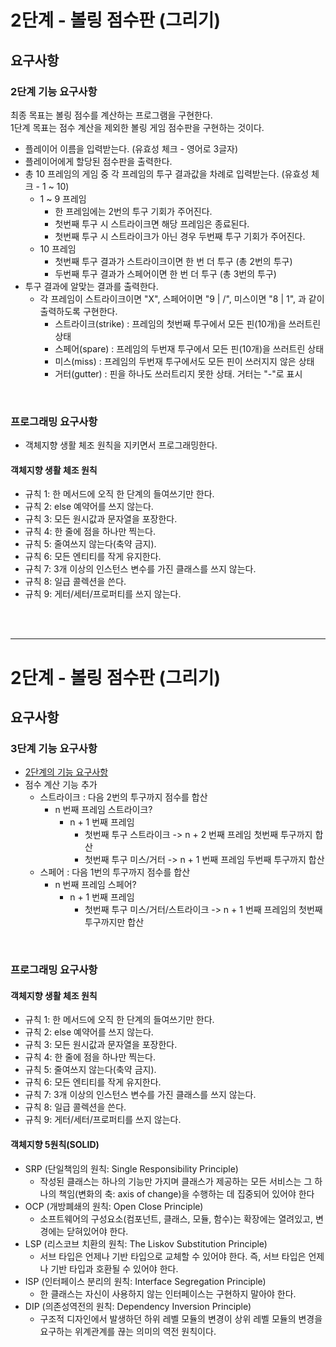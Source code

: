 # 2단계 - 볼링 점수판 (그리기)

## 요구사항

### 2단계 기능 요구사항

최종 목표는 볼링 점수를 계산하는 프로그램을 구현한다.  
1단계 목표는 점수 계산을 제외한 볼링 게임 점수판을 구현하는 것이다.

- 플레이어 이름을 입력받는다. (유효성 체크 - 영어로 3글자)
- 플레이어에게 할당된 점수판을 출력한다.
- 총 10 프레임의 게임 중 각 프레임의 투구 결과값을 차례로 입력받는다. (유효성 체크 - 1 ~ 10)
  - 1 ~ 9 프레임
    - 한 프레임에는 2번의 투구 기회가 주어진다.
    - 첫번째 투구 시 스트라이크면 해당 프레임은 종료된다.
    - 첫번째 투구 시 스트라이크가 아닌 경우 두번째 투구 기회가 주어진다.
  - 10 프레임
    - 첫번째 투구 결과가 스트라이크이면 한 번 더 투구 (총 2번의 투구)
    - 두번째 투구 결과가 스페어이면 한 번 더 투구 (총 3번의 투구)
- 투구 결과에 알맞는 결과를 출력한다.
  - 각 프레임이 스트라이크이면 "X", 스페어이면 "9 | /", 미스이면 "8 | 1", 과 같이 출력하도록 구현한다.
    - 스트라이크(strike) : 프레임의 첫번째 투구에서 모든 핀(10개)을 쓰러트린 상태
    - 스페어(spare) : 프레임의 두번재 투구에서 모든 핀(10개)을 쓰러트린 상태
    - 미스(miss) : 프레임의 두번재 투구에서도 모든 핀이 쓰러지지 않은 상태
    - 거터(gutter) : 핀을 하나도 쓰러트리지 못한 상태. 거터는 "-"로 표시

<br>

### 프로그래밍 요구사항

- 객체지향 생활 체조 원칙을 지키면서 프로그래밍한다.

#### 객체지향 생활 체조 원칙

- 규칙 1: 한 메서드에 오직 한 단계의 들여쓰기만 한다.
- 규칙 2: else 예약어를 쓰지 않는다.
- 규칙 3: 모든 원시값과 문자열을 포장한다.
- 규칙 4: 한 줄에 점을 하나만 찍는다.
- 규칙 5: 줄여쓰지 않는다(축약 금지).
- 규칙 6: 모든 엔티티를 작게 유지한다.
- 규칙 7: 3개 이상의 인스턴스 변수를 가진 클래스를 쓰지 않는다.
- 규칙 8: 일급 콜렉션을 쓴다.
- 규칙 9: 게터/세터/프로퍼티를 쓰지 않는다.

<br>
<br>

---

# 2단계 - 볼링 점수판 (그리기)

## 요구사항

### 3단계 기능 요구사항

- [2단계의 기능 요구사항](#2단계-기능-요구사항)
- 점수 계산 기능 추가
  - 스트라이크 : 다음 2번의 투구까지 점수를 합산
    - n 번째 프레임 스트라이크?
      - n + 1 번째 프레임
        - 첫번째 투구 스트라이크 -> n + 2 번째 프레임 첫번째 투구까지 합산
        - 첫번째 투구 미스/거터 -> n + 1 번째 프레임 두번째 투구까지 합산
  - 스페어 : 다음 1번의 투구까지 점수를 합산
    - n 번째 프레임 스페어?
      - n + 1 번째 프레임
        - 첫번째 투구 미스/거터/스트라이크 -> n + 1 번째 프레임의 첫번째 투구까지만 합산

<br>

### 프로그래밍 요구사항

#### 객체지향 생활 체조 원칙

- 규칙 1: 한 메서드에 오직 한 단계의 들여쓰기만 한다.
- 규칙 2: else 예약어를 쓰지 않는다.
- 규칙 3: 모든 원시값과 문자열을 포장한다.
- 규칙 4: 한 줄에 점을 하나만 찍는다.
- 규칙 5: 줄여쓰지 않는다(축약 금지).
- 규칙 6: 모든 엔티티를 작게 유지한다.
- 규칙 7: 3개 이상의 인스턴스 변수를 가진 클래스를 쓰지 않는다.
- 규칙 8: 일급 콜렉션을 쓴다.
- 규칙 9: 게터/세터/프로퍼티를 쓰지 않는다.

#### 객체지향 5원칙(SOLID)

- SRP (단일책임의 원칙: Single Responsibility Principle)
  - 작성된 클래스는 하나의 기능만 가지며 클래스가 제공하는 모든 서비스는 그 하나의 책임(변화의 축: axis of change)을 수행하는 데 집중되어 있어야 한다
- OCP (개방폐쇄의 원칙: Open Close Principle)
  - 소프트웨어의 구성요소(컴포넌트, 클래스, 모듈, 함수)는 확장에는 열려있고, 변경에는 닫혀있어야 한다.
- LSP (리스코브 치환의 원칙: The Liskov Substitution Principle)
  - 서브 타입은 언제나 기반 타입으로 교체할 수 있어야 한다. 즉, 서브 타입은 언제나 기반 타입과 호환될 수 있어야 한다.
- ISP (인터페이스 분리의 원칙: Interface Segregation Principle)
  - 한 클래스는 자신이 사용하지 않는 인터페이스는 구현하지 말아야 한다.
- DIP (의존성역전의 원칙: Dependency Inversion Principle)
  - 구조적 디자인에서 발생하던 하위 레벨 모듈의 변경이 상위 레벨 모듈의 변경을 요구하는 위계관계를 끊는 의미의 역전 원칙이다.